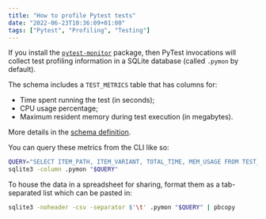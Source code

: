 ```yaml
---
title: "How to profile Pytest tests"
date: "2022-06-23T10:36:09+01:00"
tags: ["Pytest", "Profiling", "Testing"]
---
```


If you install the [`pytest-monitor`](https://pytest-monitor.readthedocs.io/)
package, then PyTest invocations will collect test profiling information in a
SQLite database (called `.pymon` by default).

The schema includes a `TEST_METRICS` table that has columns for:

- Time spent running the test (in seconds);
- CPU usage percentage;
- Maximum resident memory during test execution (in megabytes).

More details in the
[schema definition](https://pytest-monitor.readthedocs.io/en/latest/operating.html#execution-context-metrics-and-session).

You can query these metrics from the CLI like so:

```sh
QUERY="SELECT ITEM_PATH, ITEM_VARIANT, TOTAL_TIME, MEM_USAGE FROM TEST_METRICS"
sqlite3 -column .pymon "$QUERY"
```

To house the data in a spreadsheet for sharing, format them as a tab-separated
list which can be pasted in:

```sh
sqlite3 -noheader -csv -separator $'\t' .pymon "$QUERY" | pbcopy
```
